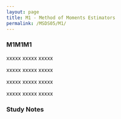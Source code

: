 ```yaml
---
layout: page
title: M1 - Method of Moments Estimators
permalink: /MSDS05/M1/
---
```


<h3>M1M1M1</h3>

xxxxx xxxxx xxxxx

xxxxx xxxxx xxxxx

xxxxx xxxxx xxxxx

xxxxx xxxxx xxxxx

<h3>Study Notes</h3>
